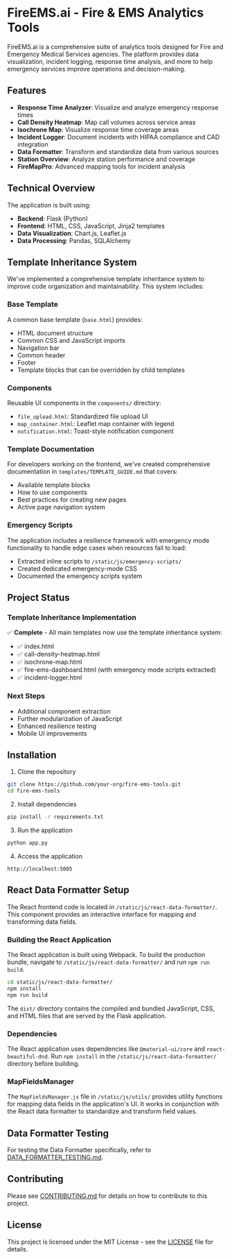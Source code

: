 # FireEMS.ai - Fire & EMS Analytics Tools

FireEMS.ai is a comprehensive suite of analytics tools designed for Fire and Emergency Medical Services agencies. The platform provides data visualization, incident logging, response time analysis, and more to help emergency services improve operations and decision-making.

## Features

- **Response Time Analyzer**: Visualize and analyze emergency response times
- **Call Density Heatmap**: Map call volumes across service areas
- **Isochrone Map**: Visualize response time coverage areas 
- **Incident Logger**: Document incidents with HIPAA compliance and CAD integration
- **Data Formatter**: Transform and standardize data from various sources
- **Station Overview**: Analyze station performance and coverage
- **FireMapPro**: Advanced mapping tools for incident analysis

## Technical Overview

The application is built using:

- **Backend**: Flask (Python)
- **Frontend**: HTML, CSS, JavaScript, Jinja2 templates
- **Data Visualization**: Chart.js, Leaflet.js
- **Data Processing**: Pandas, SQLAlchemy

## Template Inheritance System

We've implemented a comprehensive template inheritance system to improve code organization and maintainability. This system includes:

### Base Template

A common base template (`base.html`) provides:
- HTML document structure
- Common CSS and JavaScript imports
- Navigation bar
- Common header
- Footer
- Template blocks that can be overridden by child templates

### Components

Reusable UI components in the `components/` directory:
- `file_upload.html`: Standardized file upload UI
- `map_container.html`: Leaflet map container with legend
- `notification.html`: Toast-style notification component

### Template Documentation

For developers working on the frontend, we've created comprehensive documentation in `templates/TEMPLATE_GUIDE.md` that covers:
- Available template blocks
- How to use components
- Best practices for creating new pages
- Active page navigation system

### Emergency Scripts

The application includes a resilience framework with emergency mode functionality to handle edge cases when resources fail to load:
- Extracted inline scripts to `/static/js/emergency-scripts/`
- Created dedicated emergency-mode CSS
- Documented the emergency scripts system

## Project Status

### Template Inheritance Implementation

✅ **Complete** - All main templates now use the template inheritance system:
- ✅ index.html
- ✅ call-density-heatmap.html
- ✅ isochrone-map.html
- ✅ fire-ems-dashboard.html (with emergency mode scripts extracted)
- ✅ incident-logger.html

### Next Steps

- Additional component extraction
- Further modularization of JavaScript
- Enhanced resilience testing
- Mobile UI improvements

## Installation

1. Clone the repository
```bash
git clone https://github.com/your-org/fire-ems-tools.git
cd fire-ems-tools
```

2. Install dependencies
```bash
pip install -r requirements.txt
```

3. Run the application
```bash
python app.py
```

4. Access the application
```
http://localhost:5005
```

## React Data Formatter Setup

The React frontend code is located in `/static/js/react-data-formatter/`. This component provides an interactive interface for mapping and transforming data fields.

### Building the React Application

The React application is built using Webpack. To build the production bundle, navigate to `/static/js/react-data-formatter/` and run `npm run build`.

```bash
cd static/js/react-data-formatter/
npm install
npm run build
```

The `dist/` directory contains the compiled and bundled JavaScript, CSS, and HTML files that are served by the Flask application.

### Dependencies

The React application uses dependencies like `@material-ui/core` and `react-beautiful-dnd`. Run `npm install` in the `/static/js/react-data-formatter/` directory before building.

### MapFieldsManager

The `MapFieldsManager.js` file in `/static/js/utils/` provides utility functions for mapping data fields in the application's UI. It works in conjunction with the React data formatter to standardize and transform field values.

## Data Formatter Testing

For testing the Data Formatter specifically, refer to [DATA_FORMATTER_TESTING.md](DATA_FORMATTER_TESTING.md).

## Contributing

Please see [CONTRIBUTING.md](CONTRIBUTING.md) for details on how to contribute to this project.

## License

This project is licensed under the MIT License - see the [LICENSE](LICENSE) file for details.